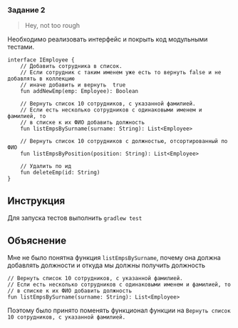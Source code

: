 ### Задание 2

> Hey, not too rough

Необходимо реализовать интерфейс и покрыть код модульными тестами.
  
```
interface IEmployee {
    // Добавить сотрудника в список.
    // Если сотрудник с таким именем уже есть то вернуть false и не добавлять в коллекцию
    // иначе добавить и вернуть  true 
    fun addNewEmp(emp: Employee): Boolean
      
    // Вернуть список 10 сотрудников, с указанной фамилией.
    // Если есть несколько сотрудников с одинаковыми именем и фамилией, то
    // в списке к их ФИО добавить должность
    fun listEmpsBySurname(surname: String): List<Employee>
    
    // Вернуть список 10 сотрудников с должностью, отсортированный по ФИО
    fun listEmpsByPosition(position: String): List<Employee>
      
    // Удалить по ид
    fun deleteEmp(id: String)
}
```

## Инструкция

Для запуска тестов выполнить `gradlew test`

## Объяснение

Мне не было понятна функция `listEmpsBySurname`, почему она должна добавлять должности и откуда мы должны получить должность

```
// Вернуть список 10 сотрудников, с указанной фамилией.
// Если есть несколько сотрудников с одинаковыми именем и фамилией, то
// в списке к их ФИО добавить должность
fun listEmpsBySurname(surname: String): List<Employee>
```

Поэтому было принято поменять функционал функции на `Вернуть список 10 сотрудников, с указанной фамилией.`